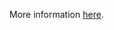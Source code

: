 More information [here](https://docs.bridgecrew.io/docs/ensure-that-the-api-server-only-makes-use-of-strong-cryptographic-ciphers).
